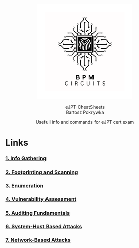 <p align="center">
    <img src="LogoBiggerBW.png" alt="BPM Circuits" width="300" />
</p>

<p align="center">
  eJPT-CheatSheets<br>
  Bartosz Pokrywka
</p>

<p align="center">
    Usefull info and commands for eJPT cert exam
</p>

# Links
### [1. Info Gathering](1.Info%20Gathering.md)
### [2. Footprinting and Scanning](2.Footprinting%20and%20Scanning.md)
### [3. Enumeration](3.Enumeration.md)
### [4. Vulnerability Assessment](4.Vulnerability%20Assessment.md)
### [5. Auditing Fundamentals](4.Vulnerability%20Assessment.md)
### [6. System-Host Based Attacks](6.System-Host%20Based%20Attacks.md)
### [7. Network-Based Attacks](7.Network-Based%20Attacks.md)